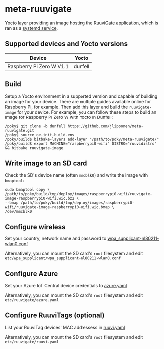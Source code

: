 # meta-ruuvigate
Yocto layer providing an image hosting the [RuuviGate application](https://github.com/jlipponen/RuuviGate), which is ran as a [systemd service](./recipes-ruuvigate/systemd/files/ruuvigate.service).

## Supported devices and Yocto versions
|Device|Yocto|
|-|-|
|Raspberry Pi Zero W V1.1|dunfell|

## Build
Setup a Yocto environment in a supported version and capable of building an image for your device. There are multiple guides available online for Raspberry Pi, for example. Then add this layer and build the `ruuvigate-image` for your device. For example, you can follow these steps to build an image for Raspberry Pi Zero W with Yocto in Dunfell:
```
/poky$ git clone -b dunfell https://github.com/jlipponen/meta-ruuvigate.git
/poky$ source oe-init-build-env
/poky/build$ bitbake-layers add-layer "/path/to/poky/meta-ruuvigate/"
/poky/build$ export MACHINE="raspberrypi0-wifi" DISTRO="ruuvidistro" && bitbake ruuvigate-image
```

## Write image to an SD card
Check the SD's device name (often `mmcblk0`) and write the image with `bmaptool`:
```
sudo bmaptool copy \
/path/to/poky/build/tmp/deploy/images/raspberrypi0-wifi/ruuvigate-image-raspberrypi0-wifi.wic.bz2 \
--bmap /path/to/poky/build/tmp/deploy/images/raspberrypi0-wifi/ruuvigate-image-raspberrypi0-wifi.wic.bmap \
/dev/mmcblk0
```

## Configure wireless
Set your country, network name and password to [wpa_supplicant-nl80211-wlan0.conf](./recipes-connectivity/wpa-supplicant/files/wpa_supplicant-nl80211-wlan0.conf)

Alternatively, you can mount the SD card's `root` filesystem and edit \
`etc/wpa_supplicant/wpa_supplicant-nl80211-wlan0.conf`

## Configure Azure
Set your Azure IoT Central device credentials to [azure.yaml](./meta-ruuvigate/recipes-ruuvigate/systemd/files/azure.yaml)

Alternatively, you can mount the SD card's `root` filesystem and edit \
`etc/ruuvigate/azure.yaml`

## Configure RuuviTags (optional)
List your RuuviTag devices' MAC addressess in [ruuvi.yaml](./recipes-ruuvigate/systemd/files/ruuvi.yaml)

Alternatively, you can mount the SD card's `root` filesystem and edit \
`etc/ruuvigate/ruuvi.yaml`
